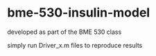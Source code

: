 # bme-530-insulin-model
developed as part of the BME 530 class 


simply run Driver_x.m files to reproduce results

